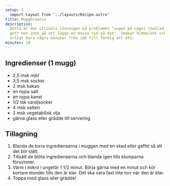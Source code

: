 ```yaml
---
setup: |
  import Layout from '../layouts/Recipe.astro'
title: Muggbrownie
description:
  Detta är den ultimala lösningen på problemet "sugen på något chokladigt och
  gott men inte på att lägga en massa tid på det". Smakar himmelskt och tar helt
  ärligt bara några minuter från idé till färdig att äta.
minutes: 10
---
```


## Ingredienser (1 mugg)

- 2,5 msk mjöl
- 3,5 msk socker
- 2 msk kakao
- en nypa salt
- en nypa kanel
- 1/2 tsk vaniljsocker
- 4 msk vatten
- 2 msk vegetabilisk olja
- gärna glass eller grädde till servering

## Tillagning

1. Blanda de torra ingredienserna i muggen med en sked eller gaffel så att det
   blir slätt.
1. Tillsätt de blöta ingredienserna och blanda igen tills klumparna försvinner.
1. Värm i mikro i ungefär 1 1/2 minut. Börja gärna med en minut och kör kortare
   stunder tills den är klar. Det ska vara fast inte torr när den är klar.
1. Toppa med glass eller grädde!
